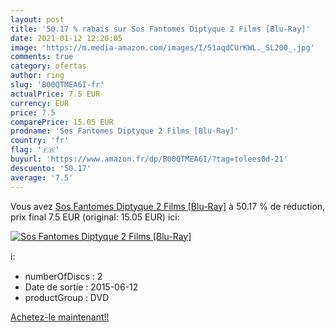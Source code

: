 ```yaml
---
layout: post
title: '50.17 % rabais sur Sos Fantomes Diptyque 2 Films [Blu-Ray]'
date: 2021-01-12 12:20:05
image: 'https://m.media-amazon.com/images/I/51aqdCUrKWL._SL200_.jpg'
comments: true
category: ofertas
author: ring
slug: 'B00QTMEA6I-fr'
actualPrice: 7.5 EUR
currency: EUR
price: 7.5
comparePrice: 15.05 EUR
prodname: 'Sos Fantomes Diptyque 2 Films [Blu-Ray]'
country: 'fr'
flag: '🇫🇷'
buyurl: 'https://www.amazon.fr/dp/B00QTMEA6I/?tag=tolees0d-21'
descuento: '50.17'
average: '7.5'
---
```


Vous avez [Sos Fantomes Diptyque 2 Films [Blu-Ray]](https://www.amazon.fr/dp/B00QTMEA6I/?tag=tolees0d-21)  à  50.17 % de réduction, prix final  7.5 EUR (original: 15.05 EUR) ici:

[![Sos Fantomes Diptyque 2 Films [Blu-Ray]](https://m.media-amazon.com/images/I/51aqdCUrKWL._SL200_.jpg)](https://www.amazon.fr/dp/B00QTMEA6I/?tag=tolees0d-21)

ℹ️:

- numberOfDiscs : 2
- Date de sortie : 2015-06-12
- productGroup : DVD

[Achetez-le maintenant!!](https://www.amazon.fr/dp/B00QTMEA6I/?tag=tolees0d-21)
